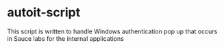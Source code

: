 # autoit-script
This script is written to handle Windows authentication pop up that occurs in Sauce labs for the internal applications
